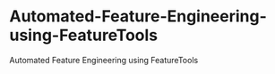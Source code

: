 # Automated-Feature-Engineering-using-FeatureTools
Automated Feature Engineering using FeatureTools 
